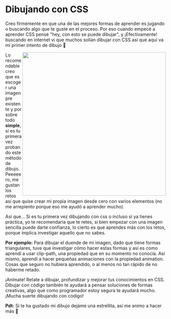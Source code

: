 # Dibujando con CSS

Creo firmemente en que una de las mejores formas de aprender es jugando o buscando algo que te guste en el proceso.
Por eso cuando empecé a aprender CSS pensé "hey, con esto se puede dibujar", y ¡Efectivamente! buscando en internet vi que muchos solían dibujar con CSS así que aquí va mi primer intento de dibujo 🌱

<a href="https://codepen.io/CdMiu/pen/PoBGbQG">
  <img align="right" width="450" margin-top="40" src="https://im2.ezgif.com/tmp/ezgif-2-daf50d4187.gif">
</a>

Lo recomendable creo que es escoger una imagen pre existente y por sobre todo <strong>simple</strong>, si es tu primera vez probando este método de dibujo. Peeeeero, me gustan los retos así que quise crear mi propia imagen desde cero con varios elementos (no me arrepiento porque eso me ayudó a aprender mucho).

Así que... Si es tu primera vez dibujando con css o incluso si ya tienes práctica, yo te recomendaría que te retes, si bien empezar con una imagen sencilla puede darte confianza, lo cierto es que aprendes más con los retos, porque implica investigar aquello que no sabes. 

<strong>Por ejemplo:</strong> Para dibujar el duende de mi imagen, dado que tiene formas triangulares, tuve que investigar cómo hacer estas formas y así es como aprendí a usar clip-path, una propiedad que en su momento no conocía. Así mismo, aprendí a hacer pequeñas animaciones con la propiedad animation. Cosas que seguro no hubiera aprendido, o al menos no tan rápido de no haberme retado.

¡Anímate! Retate a dibujar, profundizar y mejorar tus conocimientos en CSS. Dibujar con código también te ayudará a pensar soluciones de formas creativas, algo que como programador estoy segura te ayudará mucho. ¡Mucha suerte dibujando con código! 

<strong>Pdt:</strong> Si te ha gustado mi dibujo dejáme una estrellita, así me animo a hacer más 🐳
